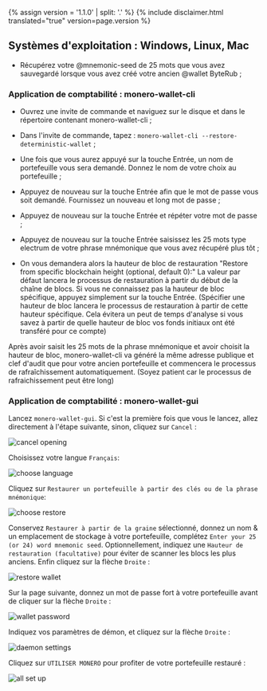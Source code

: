 {% assign version = '1.1.0' | split: '.' %}
{% include disclaimer.html translated="true" version=page.version %}
## Systèmes d'exploitation : Windows, Linux, Mac

- Récupérez votre @mnemonic-seed de 25 mots que vous avez sauvegardé lorsque vous avez créé votre ancien @wallet ByteRub ;

### Application de comptabilité :  monero-wallet-cli

- Ouvrez une invite de commande et naviguez sur le disque et dans le répertoire contenant monero-wallet-cli ;

- Dans l'invite de commande, tapez :  `monero-wallet-cli --restore-deterministic-wallet` ;

- Une fois que vous aurez appuyé sur la touche Entrée, un nom de portefeuille vous sera demandé. Donnez le nom de votre choix au portefeuille ;

- Appuyez de nouveau sur la touche Entrée afin que le mot de passe vous soit demandé. Fournissez un nouveau et long mot de passe ;

- Appuyez de nouveau sur la touche Entrée et répéter votre mot de passe ;

- Appuyez de nouveau sur la touche Entrée saisissez les 25 mots type electrum de votre phrase mnémonique que vous avez récupéré plus tôt ;

- On vous demandera alors la hauteur de bloc de restauration "Restore from specific blockchain height (optional, default 0):" La valeur par défaut lancera le processus de restauration à partir du début de la chaîne de blocs. Si vous ne connaissez pas la hauteur de bloc spécifique, appuyez simplement sur la touche Entrée. (Spécifier une hauteur de bloc lancera le processus de restauration à partir de cette hauteur spécifique. Cela évitera un peut de temps d'analyse si vous savez à partir de quelle hauteur de bloc vos fonds initiaux ont été transféré pour ce compte)

Après avoir saisit les 25 mots de la phrase mnémonique et avoir choisit la hauteur de bloc, monero-wallet-cli va généré la même adresse publique et clef d'audit que pour votre ancien portefeuille et commencera le processus de rafraîchissement automatiquement. (Soyez patient car le processus de rafraichissement peut être long)

### Application de comptabilité :  monero-wallet-gui

Lancez `monero-wallet-gui`. Si c'est la première fois que vous le lancez, allez directement à l'étape suivante, sinon, cliquez sur `Cancel` :

![cancel opening](png/restore_from_keys/cancel-opening.png)

Choisissez votre langue `Français`:

![choose language](png/restore_from_keys/choose-language.png)

Cliquez sur `Restaurer un portefeuille à partir des clés ou de la phrase mnémonique`:

![choose restore](png/restore_from_keys/choose-restore.png)

Conservez `Restaurer à partir de la graine` sélectionné, donnez un nom & un emplacement de stockage à votre portefeuille, complétez `Enter your 25 (or 24) word mnemonic seed`. Optionnellement, indiquez une `Hauteur de restauration (facultative)` pour éviter de scanner les blocs les plus anciens. Enfin cliquez sur la flèche `Droite` :

![restore wallet](png/restore_from_keys/restore-wallet.png)

Sur la page suivante, donnez un mot de passe fort à votre portefeuille avant de cliquer sur la flèche `Droite` :

![wallet password](png/restore_from_keys/wallet-password.png)

Indiquez vos paramètres de démon, et cliquez sur la flèche `Droite` :

![daemon settings](png/restore_from_keys/daemon-settings.png)

Cliquez sur `UTILISER MONERO` pour profiter de votre portefeuille restauré :

![all set up](png/restore_from_keys/all-set-up.png)
